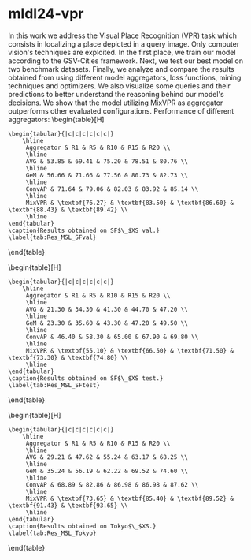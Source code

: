 # mldl24-vpr
In this work we address the Visual Place Recognition (VPR) task which consists in localizing a place depicted in a query image. Only computer vision's techniques are exploited. In the first place, we train our model according to the GSV-Cities framework. Next, we test our best model on two benchmark datasets. Finally, we analyze and compare the results obtained from using different model aggregators, loss functions, mining techniques and optimizers. We also visualize some queries and their predictions to better understand the reasoning behind our model's decisions. We show that the model utilizing MixVPR as aggregator outperforms other evaluated configurations.
Performance of different aggregators:
\begin{table}[H]
    
    \begin{tabular}{|c|c|c|c|c|c|}
        \hline
         Aggregator & R1 & R5 & R10 & R15 & R20 \\
         \hline
         AVG & 53.85 & 69.41 & 75.20 & 78.51 & 80.76 \\
         \hline
         GeM & 56.66 & 71.66 & 77.56 & 80.73 & 82.73 \\
         \hline
         ConvAP & 71.64 & 79.06 & 82.03 & 83.92 & 85.14 \\
         \hline
         MixVPR & \textbf{76.27} & \textbf{83.50} & \textbf{86.60} & \textbf{88.43} & \textbf{89.42} \\
         \hline
    \end{tabular}
    \caption{Results obtained on SF$\_$XS val.}
    \label{tab:Res_MSL_SFval}
\end{table}

\begin{table}[H]
    
    \begin{tabular}{|c|c|c|c|c|c|}
        \hline
         Aggregator & R1 & R5 & R10 & R15 & R20 \\
         \hline
         AVG & 21.30 & 34.30 & 41.30 & 44.70 & 47.20 \\
         \hline
         GeM & 23.30 & 35.60 & 43.30 & 47.20 & 49.50 \\
         \hline
         ConvAP & 46.40 & 58.30 & 65.00 & 67.90 & 69.80 \\
         \hline
         MixVPR & \textbf{55.10} & \textbf{66.50} & \textbf{71.50} & \textbf{73.30} & \textbf{74.80} \\
         \hline
    \end{tabular}
    \caption{Results obtained on SF$\_$XS test.}
    \label{tab:Res_MSL_SFtest}
\end{table}

\begin{table}[H]
    
    \begin{tabular}{|c|c|c|c|c|c|}
        \hline
         Aggregator & R1 & R5 & R10 & R15 & R20 \\
         \hline
         AVG & 29.21 & 47.62 & 55.24 & 63.17 & 68.25 \\
         \hline
         GeM & 35.24 & 56.19 & 62.22 & 69.52 & 74.60 \\
         \hline
         ConvAP & 68.89 & 82.86 & 86.98 & 86.98 & 87.62 \\
         \hline
         MixVPR & \textbf{73.65} & \textbf{85.40} & \textbf{89.52} & \textbf{91.43} & \textbf{93.65} \\
         \hline
    \end{tabular}
    \caption{Results obtained on Tokyo$\_$XS.}
    \label{tab:Res_MSL_Tokyo}
\end{table}
